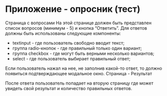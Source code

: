 # Приложение - опросник (тест) 

Страница с вопросами
На этой странице должен быть представлен список вопросов (минимум - 5) и
кнопка “Ответить”. Для ответов должны быть использованы следующие компоненты:
- textinput - где пользователь свободно вводит текст;
- группа radio-кнопок - где правильный только один вариант;
- группа checkbox - где могут быть верными несколько вариантов;
- select - где пользователь выбирает правильный ответ;

Если пользователь нажал на нее, не заполнив какой-то ответ, то должно
появиться подтверждающее модальное окно.
Страница - Результат

После ответа пользователь попадает на вторую страницу где может увидеть
свой результат и количество правильных ответов.